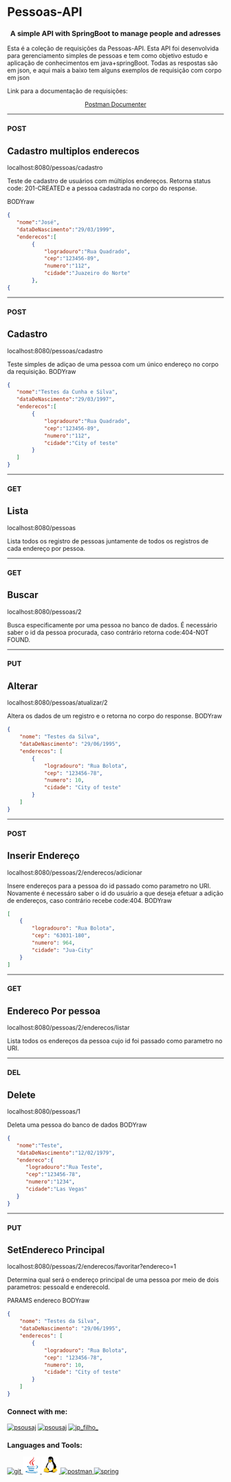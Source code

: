 # Pessoas-API

<h3 align="center">A simple API with SpringBoot to manage people and adresses</h3>

Esta é a coleção de requisições da Pessoas-API. Esta API foi desenvolvida para gerenciamento simples de pessoas e tem como objetivo estudo e aplicação de conhecimentos em java+springBoot. Todas as respostas são em json, e aqui mais a baixo tem alguns exemplos de requisição com corpo em json

Link para a documentação de requisições: <p align="center">
<a target="_blank" href="https://documenter.getpostman.com/view/24119108/2s935iskk9"/>Postman Documenter</a></p>

-----------------------------------------------------
### POST

## Cadastro multiplos enderecos
localhost:8080/pessoas/cadastro

Teste de cadastro de usuários com múltiplos endereços. Retorna status code: 201-CREATED e a pessoa cadastrada no corpo do response.

BODYraw

```json
{
   "nome":"José",
   "dataDeNascimento":"29/03/1999",
   "enderecos":[
        {
            "logradouro":"Rua Quadrado",
            "cep":"123456-89",
            "numero":"112",
            "cidade":"Juazeiro do Norte"
        },
{

```

-----------------------------------------------------
### POST

## Cadastro
localhost:8080/pessoas/cadastro

Teste simples de adiçao de uma pessoa com um único endereço no corpo da requisição.
BODYraw

```json
{
   "nome":"Testes da Cunha e Silva",
   "dataDeNascimento":"29/03/1997",
   "enderecos":[
        {
            "logradouro":"Rua Quadrado",
            "cep":"123456-89",
            "numero":"112",
            "cidade":"City of teste"
        }
   ]
}
```

-----------------------------------------------------
### GET

## Lista
localhost:8080/pessoas

Lista todos os registro de pessoas juntamente de todos os registros de cada endereço por pessoa.

-----------------------------------------------------
### GET

## Buscar
localhost:8080/pessoas/2

Busca especificamente por uma pessoa no banco de dados. É necessário saber o id da pessoa procurada, caso contrário retorna code:404-NOT FOUND.

-----------------------------------------------------
### PUT

## Alterar
localhost:8080/pessoas/atualizar/2

Altera os dados de um registro e o retorna no corpo do response.
BODYraw

```json
{
    "nome": "Testes da Silva",
    "dataDeNascimento": "29/06/1995",
    "enderecos": [
        {
            "logradouro": "Rua Bolota",
            "cep": "123456-78",
            "numero": 10,
            "cidade": "City of teste"
        }
    ]
}
```

-----------------------------------------------------
### POST

## Inserir Endereço
localhost:8080/pessoas/2/enderecos/adicionar

Insere endereços para a pessoa do id passado como parametro no URI. Novamente é necessáro saber o id do usuário a que deseja efetuar a adição de endereços, caso contrário recebe code:404.
BODYraw

```json
[
    {   
        "logradouro": "Rua Bolota",
        "cep": "63031-180",
        "numero": 964,
        "cidade": "Jua-City"
    }
]
```

-----------------------------------------------------
### GET

## Endereco Por pessoa
localhost:8080/pessoas/2/enderecos/listar

Lista todos os endereços da pessoa cujo id foi passado como parametro no URI.

-----------------------------------------------------
### DEL

## Delete
localhost:8080/pessoas/1

Deleta uma pessoa do banco de dados
BODYraw

```json
{
   "nome":"Teste",
   "dataDeNascimento":"12/02/1979",
   "endereco":{
      "logradouro":"Rua Teste",
      "cep":"123456-78",
      "numero":"1234",
      "cidade":"Las Vegas"
   }
}
```

-----------------------------------------------------
### PUT

## SetEndereco Principal
localhost:8080/pessoas/2/enderecos/favoritar?endereco=1

Determina qual será o endereço principal de uma pessoa por meio de dois parametros: pessoaId e enderecoId.

PARAMS endereco
BODYraw

```json
{
    "nome": "Testes da Silva",
    "dataDeNascimento": "29/06/1995",
    "enderecos": [
        {
            "logradouro": "Rua Bolota",
            "cep": "123456-78",
            "numero": 10,
            "cidade": "City of teste"
        }
    ]
}
```

<h3 align="left">Connect with me:</h3>
<p align="left">
<a href="https://twitter.com/psousaj" target="blank"><img align="center" src="https://raw.githubusercontent.com/rahuldkjain/github-profile-readme-generator/master/src/images/icons/Social/twitter.svg" alt="psousaj" height="30" width="40" /></a>
<a href="https://linkedin.com/in/psousaj" target="blank"><img align="center" src="https://raw.githubusercontent.com/rahuldkjain/github-profile-readme-generator/master/src/images/icons/Social/linked-in-alt.svg" alt="psousaj" height="30" width="40" /></a>
<a href="https://instagram.com/jp_filho_" target="blank"><img align="center" src="https://raw.githubusercontent.com/rahuldkjain/github-profile-readme-generator/master/src/images/icons/Social/instagram.svg" alt="jp_filho_" height="30" width="40" /></a>
</p>

<h3 align="left">Languages and Tools:</h3>
<p align="left"> <a href="https://git-scm.com/" target="_blank" rel="noreferrer"> <img src="https://www.vectorlogo.zone/logos/git-scm/git-scm-icon.svg" alt="git" width="40" height="40"/> </a> <a href="https://www.java.com" target="_blank" rel="noreferrer"> <img src="https://raw.githubusercontent.com/devicons/devicon/master/icons/java/java-original.svg" alt="java" width="40" height="40"/> </a> <a href="https://www.linux.org/" target="_blank" rel="noreferrer"> <img src="https://raw.githubusercontent.com/devicons/devicon/master/icons/linux/linux-original.svg" alt="linux" width="40" height="40"/> </a> <a href="https://postman.com" target="_blank" rel="noreferrer"> <img src="https://www.vectorlogo.zone/logos/getpostman/getpostman-icon.svg" alt="postman" width="40" height="40"/> </a> <a href="https://spring.io/" target="_blank" rel="noreferrer"> <img src="https://www.vectorlogo.zone/logos/springio/springio-icon.svg" alt="spring" width="40" height="40"/> </a> </p>


